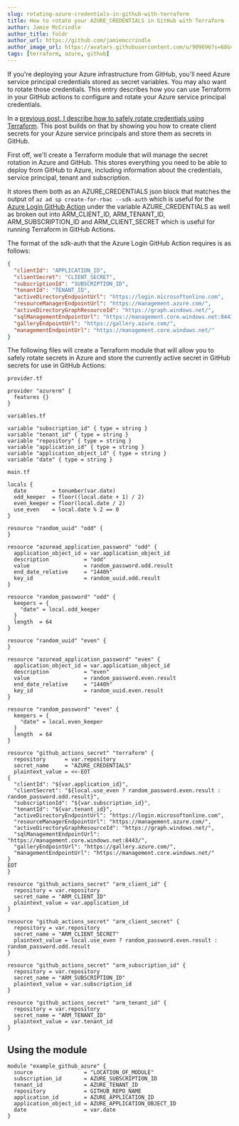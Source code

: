 ```yaml
---
slug: rotating-azure-credentials-in-github-with-terraform
title: How to rotate your AZURE_CREDENTIALS in GitHub with Terraform
author: Jamie McCrindle
author_title: foldr
author_url: https://github.com/jamiemccrindle
author_image_url: https://avatars.githubusercontent.com/u/909696?s=60&v=4
tags: [terraform, azure, github]
---
```


If you're deploying your Azure infrastructure from GitHub, you'll need Azure service principal credentials stored as secret variables.
You may also want to rotate those credentials. This entry describes how you can use Terraform in your GitHub actions to configure
and rotate your Azure service principal credentials.

In a [previous post, I describe how to safely rotate credentials using Terraform](https://foldr.uk/terraform-rotate-secrets). This post
builds on that by showing you how to create client secrets for your Azure service principals and store them as secrets in GitHub.

First off, we'll create a Terraform module that will manage the secret rotation in Azure and GitHub. This stores everything you need
to be able to deploy from GitHub to Azure, including information about the credentials, service principal, tenant and subscription.

It stores them both as an AZURE_CREDENTIALS json block that matches the output of `az ad sp create-for-rbac --sdk-auth` which is
useful for the [Azure Login GitHub Action](https://github.com/marketplace/actions/azure-login) under the variable AZURE_CREDENTIALS
as well as broken out into ARM_CLIENT_ID, ARM_TENANT_ID, ARM_SUBSCRIPTION_ID and ARM_CLIENT_SECRET which is useful for running
Terraform in GitHub Actions.

The format of the sdk-auth that the Azure Login GitHub Action requires is as follows:

```json
{
  "clientId": "APPLICATION_ID",
  "clientSecret": "CLIENT_SECRET",
  "subscriptionId": "SUBSCRIPTION_ID",
  "tenantId": "TENANT_ID",
  "activeDirectoryEndpointUrl": "https://login.microsoftonline.com",
  "resourceManagerEndpointUrl": "https://management.azure.com/",
  "activeDirectoryGraphResourceId": "https://graph.windows.net/",
  "sqlManagementEndpointUrl": "https://management.core.windows.net:8443/",
  "galleryEndpointUrl": "https://gallery.azure.com/",
  "managementEndpointUrl": "https://management.core.windows.net/"
}
```

The following files will create a Terraform module that will allow you to safely rotate secrets in Azure and store the currently
active secret in GitHub secrets for use in GitHub Actions:

`provider.tf`

```hcl
provider "azurerm" {
  features {}
}
```

`variables.tf`

```hcl
variable "subscription_id" { type = string }
variable "tenant_id" { type = string }
variable "repository" { type = string }
variable "application_id" { type = string }
variable "application_object_id" { type = string }
variable "date" { type = string }
```

`main.tf`

```hcl
locals {
  date        = tonumber(var.date)
  odd_keeper  = floor((local.date + 1) / 2)
  even_keeper = floor(local.date / 2)
  use_even    = local.date % 2 == 0
}

resource "random_uuid" "odd" {
}

resource "azuread_application_password" "odd" {
  application_object_id = var.application_object_id
  description           = "odd"
  value                 = random_password.odd.result
  end_date_relative     = "1440h"
  key_id                = random_uuid.odd.result
}

resource "random_password" "odd" {
  keepers = {
    "date" = local.odd_keeper
  }
  length  = 64
}

resource "random_uuid" "even" {
}

resource "azuread_application_password" "even" {
  application_object_id = var.application_object_id
  description           = "even"
  value                 = random_password.even.result
  end_date_relative     = "1440h"
  key_id                = random_uuid.even.result
}

resource "random_password" "even" {
  keepers = {
    "date" = local.even_keeper
  }
  length  = 64
}

resource "github_actions_secret" "terraform" {
  repository      = var.repository
  secret_name     = "AZURE_CREDENTIALS"
  plaintext_value = <<-EOT
{
  "clientId": "${var.application_id}",
  "clientSecret": "${local.use_even ? random_password.even.result : random_password.odd.result}",
  "subscriptionId": "${var.subscription_id}",
  "tenantId": "${var.tenant_id}",
  "activeDirectoryEndpointUrl": "https://login.microsoftonline.com",
  "resourceManagerEndpointUrl": "https://management.azure.com/",
  "activeDirectoryGraphResourceId": "https://graph.windows.net/",
  "sqlManagementEndpointUrl": "https://management.core.windows.net:8443/",
  "galleryEndpointUrl": "https://gallery.azure.com/",
  "managementEndpointUrl": "https://management.core.windows.net/"
}
EOT
}

resource "github_actions_secret" "arm_client_id" {
  repository = var.repository
  secret_name = "ARM_CLIENT_ID"
  plaintext_value = var.application_id
}

resource "github_actions_secret" "arm_client_secret" {
  repository = var.repository
  secret_name = "ARM_CLIENT_SECRET"
  plaintext_value = local.use_even ? random_password.even.result : random_password.odd.result
}

resource "github_actions_secret" "arm_subscription_id" {
  repository = var.repository
  secret_name = "ARM_SUBSCRIPTION_ID"
  plaintext_value = var.subscription_id
}

resource "github_actions_secret" "arm_tenant_id" {
  repository = var.repository
  secret_name = "ARM_TENANT_ID"
  plaintext_value = var.tenant_id
}
```

## Using the module

```hcl
module "example_github_azure" {
  source                = "LOCATION_OF_MODULE"
  subscription_id       = AZURE_SUBSCRIPTION_ID
  tenant_id             = AZURE_TENANT_ID
  repository            = GITHUB_REPO_NAME
  application_id        = AZURE_APPLICATION_ID
  application_object_id = AZURE_APPLICATION_OBJECT_ID
  date                  = var.date
}
```